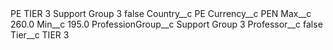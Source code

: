 <?xml version="1.0" encoding="UTF-8"?>
<CustomMetadata xmlns="http://soap.sforce.com/2006/04/metadata" xmlns:xsi="http://www.w3.org/2001/XMLSchema-instance" xmlns:xsd="http://www.w3.org/2001/XMLSchema">
    <label>PE TIER 3 Support Group 3</label>
    <protected>false</protected>
    <values>
        <field>Country__c</field>
        <value xsi:type="xsd:string">PE</value>
    </values>
    <values>
        <field>Currency__c</field>
        <value xsi:type="xsd:string">PEN</value>
    </values>
    <values>
        <field>Max__c</field>
        <value xsi:type="xsd:double">260.0</value>
    </values>
    <values>
        <field>Min__c</field>
        <value xsi:type="xsd:double">195.0</value>
    </values>
    <values>
        <field>ProfessionGroup__c</field>
        <value xsi:type="xsd:string">Support Group 3</value>
    </values>
    <values>
        <field>Professor__c</field>
        <value xsi:type="xsd:boolean">false</value>
    </values>
    <values>
        <field>Tier__c</field>
        <value xsi:type="xsd:string">TIER 3</value>
    </values>
</CustomMetadata>
